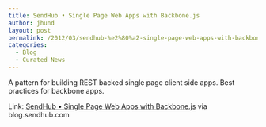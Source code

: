 ```yaml
---
title: SendHub • Single Page Web Apps with Backbone.js
author: jhund
layout: post
permalink: /2012/03/sendhub-%e2%80%a2-single-page-web-apps-with-backbone-js/
categories:
  - Blog
  - Curated News
---
```

A pattern for building REST backed single page client side apps. Best practices for backbone apps.

Link: [SendHub &bull; Single Page Web Apps with Backbone.js][1] via blog.sendhub.com

 [1]: http://bit.ly/xSIEt7